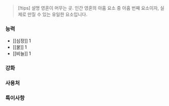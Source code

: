 

> [!tips] 설명
> 영혼이 머무는 곳. 인간 영혼의 아홉 요소 중 아홉 번째 요소이자, 실제로 만질 수 있는 유일한 요소입니다.


### 능력

- [[심장]] 1
- [[꿀]] 1
- [[비늘]] 1

### 강화 



### 사용처


### 특이사항
